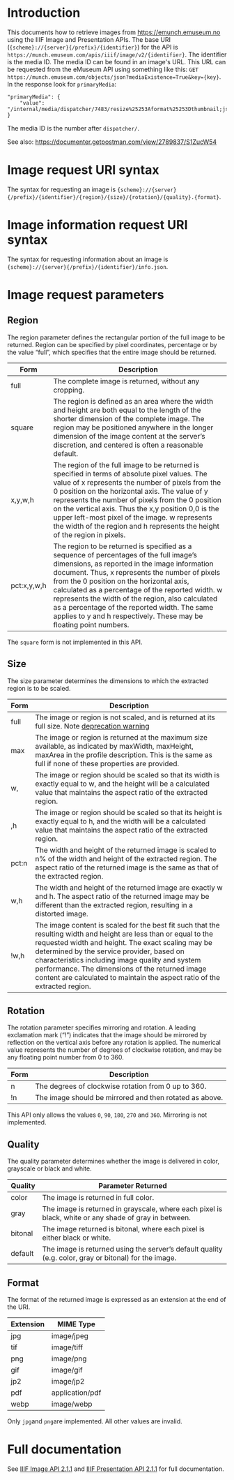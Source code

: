 # Introduction
This documents how to retrieve images from https://emunch.emuseum.no using the IIIF Image and Presentation APIs. The base URI (`{scheme}://{server}{/prefix}/{identifier}`) for the API is `https://munch.emuseum.com/apis/iiif/image/v2/{identifier}`. The identifier is the media ID. The media ID can be found in an image's URL. This URL can be requested from the eMuseum API using something like this: `GET https://munch.emuseum.com/objects/json?mediaExistence=True&key={key}`. In the response look for `primaryMedia`:

```
"primaryMedia": {
	"value": "/internal/media/dispatcher/7483/resize%25253Aformat%25253Dthumbnail;jsessionid=54EDD47D73197613988875184D91DAC7"
}
```
The media ID is the number after ```dispatcher/```.

See also: https://documenter.getpostman.com/view/2789837/S1ZucW54

# Image request URI syntax
The syntax for requesting an image is ```{scheme}://{server}{/prefix}/{identifier}/{region}/{size}/{rotation}/{quality}.{format}```.

# Image information request URI syntax
The syntax for requesting information about an image is ```{scheme}://{server}{/prefix}/{identifier}/info.json```.

# Image request parameters
## Region
The region parameter defines the rectangular portion of the full image to be returned. Region can be specified by pixel coordinates, percentage or by the value “full”, which specifies that the entire image should be returned.

| Form | Description |
| --- | --- |
| full | The complete image is returned, without any cropping. |
| square | The region is defined as an area where the width and height are both equal to the length of the shorter dimension of the complete image. The region may be positioned anywhere in the longer dimension of the image content at the server’s discretion, and centered is often a reasonable default. |
| x,y,w,h | The region of the full image to be returned is specified in terms of absolute pixel values. The value of x represents the number of pixels from the 0 position on the horizontal axis. The value of y represents the number of pixels from the 0 position on the vertical axis. Thus the x,y position 0,0 is the upper left-most pixel of the image. w represents the width of the region and h represents the height of the region in pixels.
| pct:x,y,w,h | The region to be returned is specified as a sequence of percentages of the full image’s dimensions, as reported in the image information document. Thus, x represents the number of pixels from the 0 position on the horizontal axis, calculated as a percentage of the reported width. w represents the width of the region, also calculated as a percentage of the reported width. The same applies to y and h respectively. These may be floating point numbers. |

The ```square``` form is not implemented in this API.

## Size
The size parameter determines the dimensions to which the extracted region is to be scaled.

| Form | Description |
| --- | --- |
| full | The image or region is not scaled, and is returned at its full size. Note [deprecation warning][1] |
| max | The image or region is returned at the maximum size available, as indicated by maxWidth, maxHeight, maxArea in the profile description. This is the same as full if none of these properties are provided. |
| w, | The image or region should be scaled so that its width is exactly equal to w, and the height will be a calculated value that maintains the aspect ratio of the extracted region. |
| ,h | The image or region should be scaled so that its height is exactly equal to h, and the width will be a calculated value that maintains the aspect ratio of the extracted region. |
| pct:n | The width and height of the returned image is scaled to n% of the width and height of the extracted region. The aspect ratio of the returned image is the same as that of the extracted region. |
| w,h | The width and height of the returned image are exactly w and h. The aspect ratio of the returned image may be different than the extracted region, resulting in a distorted image. |
| !w,h | The image content is scaled for the best fit such that the resulting width and height are less than or equal to the requested width and height. The exact scaling may be determined by the service provider, based on characteristics including image quality and system performance. The dimensions of the returned image content are calculated to maintain the aspect ratio of the extracted region. |

## Rotation
The rotation parameter specifies mirroring and rotation. A leading exclamation mark (“!”) indicates that the image should be mirrored by reflection on the vertical axis before any rotation is applied. The numerical value represents the number of degrees of clockwise rotation, and may be any floating point number from 0 to 360.

| Form | Description |
| --- | --- |
| n | The degrees of clockwise rotation from 0 up to 360. |
| !n | The image should be mirrored and then rotated as above. |

This API only allows the values ```0```, ```90```, ```180```, ```270``` and ```360```. Mirroring is not implemented.

## Quality
The quality parameter determines whether the image is delivered in color, grayscale or black and white.

| Quality | Parameter Returned |
| --- | --- |
| color | The image is returned in full color. |
| gray | The image is returned in grayscale, where each pixel is black, white or any shade of gray in between. |
| bitonal | The image returned is bitonal, where each pixel is either black or white. |
| default | The image is returned using the server’s default quality (e.g. color, gray or bitonal) for the image. |

## Format
The format of the returned image is expressed as an extension at the end of the URI.

| Extension | MIME Type |
| --- | --- |
| jpg | image/jpeg |
| tif | image/tiff |
| png | image/png |
| gif | image/gif |
| jp2 | image/jp2 |
| pdf | application/pdf |
| webp | image/webp |

Only ```jpg```and ```png```are implemented. All other values are invalid.

# Full documentation
See [IIIF Image API 2.1.1][2] and [IIIF Presentation API 2.1.1][3] for full documentation.

[1]: https://iiif.io/api/image/2.1/#full-dep "Deprecation Warning"
[2]: https://iiif.io/api/image/2.1/ "IIIF Image API"
[3]: https://iiif.io/api/presentation/2.1/ "IIIF Presentation API"
